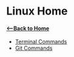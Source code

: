 # Linux Home  
#### [<--Back to Home](../Readme.md)

* [Terminal Commands](commands.md)
* [Git Commands](git.md)
